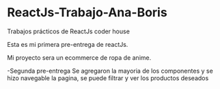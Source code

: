 # ReactJs-Trabajo-Ana-Boris
Trabajos prácticos de ReactJs coder house

Esta es mi primera pre-entrega de reactJs.

Mi proyecto sera un ecommerce de ropa de anime.

-Segunda pre-entrega
Se agregaron la mayoria de los componentes y se hizo navegable la pagina, se puede filtrar  y ver los productos deseados

